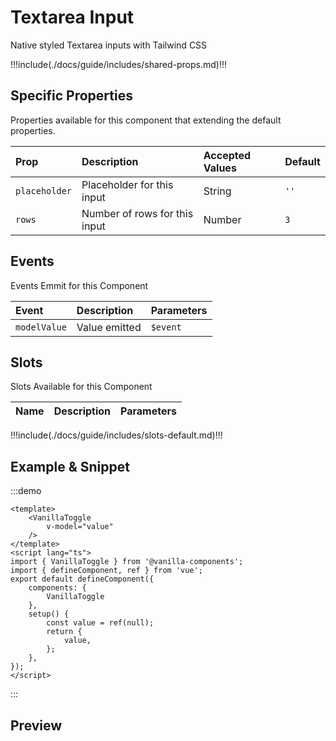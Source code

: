 # Textarea Input

Native styled Textarea inputs with Tailwind CSS

!!!include(./docs/guide/includes/shared-props.md)!!!

## Specific Properties

Properties available for this component that extending the default properties.

| Prop          | Description                   | Accepted Values | Default |
|:--------------|:------------------------------|:----------------|:--------|
| `placeholder` | Placeholder for this input    | String          | `''`    |
| `rows`        | Number of rows for this input | Number          | `3`     |

## Events

Events Emmit for this Component

| Event        | Description   | Parameters |
|:-------------|:--------------|:-----------|
| `modelValue` | Value emitted | `$event`   |

## Slots

Slots Available for this Component

| Name | Description | Parameters |
|:-----|:------------|:-----------|
!!!include(./docs/guide/includes/slots-default.md)!!!

## Example & Snippet
:::demo
```vue
<template>
    <VanillaToggle 
        v-model="value"
    />
</template>
<script lang="ts">
import { VanillaToggle } from '@vanilla-components';
import { defineComponent, ref } from 'vue';
export default defineComponent({
    components: {
        VanillaToggle
    },
    setup() {
        const value = ref(null);
        return {
            value,
        };
    },
});
</script>
```
:::

## Preview
<wrapper src="components/Toggle/demo" />
